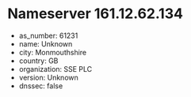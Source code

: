 # Nameserver 161.12.62.134

* as_number: 61231
* name: Unknown
* city: Monmouthshire
* country: GB
* organization: SSE PLC
* version: Unknown
* dnssec: false
